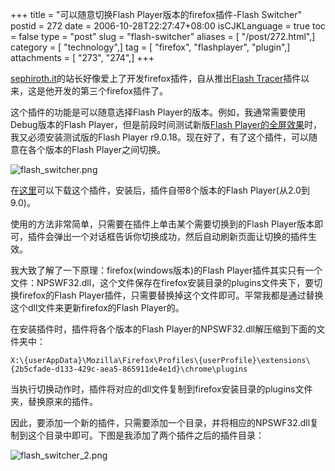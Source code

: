 +++
title = "可以随意切换Flash Player版本的firefox插件-Flash Switcher"
postid = 272
date = 2006-10-28T22:27:47+08:00
isCJKLanguage = true
toc = false
type = "post"
slug = "flash-switcher"
aliases = [ "/post/272.html",]
category = [ "technology",]
tag = [ "firefox", "flashplayer", "plugin",]
attachments = [ "273", "274",]
+++


[sephiroth.it](http://www.sephiroth.it/)的站长好像爱上了开发firefox插件，自从推出[Flash
Tracer](https://blog.zengrong.net/post/268.html)插件以来，这是他开发的第三个firefox插件了。

这个插件的功能是可以随意选择Flash
Player的版本。例如，我通常需要使用Debug版本的Flash
Player，但是前段时间测试新版[Flash
Player的全屏效果](https://blog.zengrong.net/post/266.html)时，我又必须安装测试版的Flash
Player r9.0.18。现在好了，有了这个插件，可以随意在各个版本的Flash
Player之间切换。

![flash\_switcher.png](/uploads/2006/10/flash_switcher.png)

在[这里](http://www.sephiroth.it/firefox/flash_switcher/)可以下载这个插件，安装后，插件自带8个版本的Flash
Player(从2.0到9.0)。

使用的方法非常简单，<!--more-->只需要在插件上单击某个需要切换到的Flash
Player版本即可，插件会弹出一个对话框告诉你切换成功，然后自动刷新页面让切换的插件生效。

我大致了解了一下原理：firefox(windows版本)的Flash
Player插件其实只有一个文件：NPSWF32.dll，这个文件保存在firefox安装目录的plugins文件夹下，要切换firefox的Flash
Player插件，只需要替换掉这个文件即可。平常我都是通过替换这个dll文件来更新firefox的Flash
Player的。

在安装插件时，插件将各个版本的Flash
Player的NPSWF32.dll解压缩到下面的文件夹中：

    X:\{userAppData}\Mozilla\Firefox\Profiles\{userProfile}\extensions\{2b5cfade-d133-429c-aea5-865911de4e1d}\chrome\plugins  

当执行切换动作时，插件将对应的dll文件复制到firefox安装目录的plugins文件夹，替换原来的插件。

因此，要添加一个新的插件，只需要添加一个目录，并将相应的NPSWF32.dll复制到这个目录中即可。下图是我添加了两个插件之后的插件目录：

![flash\_switcher\_2.png](/uploads/2006/10/flash_switcher_2.png)

